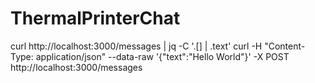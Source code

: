 # ThermalPrinterChat
curl http://localhost:3000/messages | jq -C '.[] | .text'
curl -H "Content-Type: application/json" --data-raw '{"text":"Hello World"}' -X POST http://localhost:3000/messages

